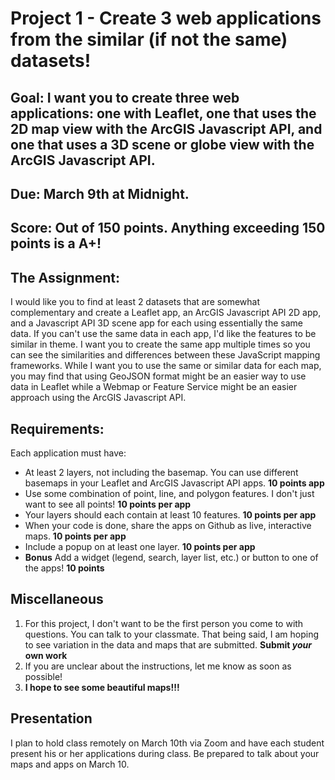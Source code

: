 # Project 1 - Create 3 web applications from the similar (if not the same) datasets!

## Goal: I want you to create three web applications: one with Leaflet, one that uses the 2D map view with the ArcGIS Javascript API, and one that uses a 3D scene or globe view with the ArcGIS Javascript API.
## Due: March 9th at Midnight.
## Score: Out of 150 points. Anything exceeding 150 points is a A+!

## The Assignment: 
I would like you to find at least 2 datasets that are 
somewhat complementary and create a Leaflet app, an ArcGIS Javascript 
API 2D app, and a Javascript API 3D scene app for each using 
essentially the same data.  If you can't use the same data in 
each app, I'd like the features to be similar in theme. 
I want you to create the same app multiple times so you 
can see the similarities and differences between these 
JavaScript mapping frameworks. While I want you to use 
the same or similar data for each map, you may find that 
using GeoJSON format might be an easier way to use data 
in Leaflet while a Webmap or Feature Service might be 
an easier approach using the ArcGIS Javascript API. 

## Requirements:
Each application must have:
- At least 2 layers, not including the basemap. You can use 
different basemaps in your Leaflet and ArcGIS Javascript 
API apps. **10 points app**
- Use some combination of point, line, and polygon features. 
I don't just want to see all points! **10 points per app**
- Your layers should each contain at least 10 features. 
**10 points per app**
- When your code is done, share the apps on Github as live, 
interactive maps. **10 points per app**
- Include a popup on at least one layer. **10 points per app**
- **Bonus** Add a widget (legend, search, layer list, etc.) 
or button to one of the apps! **10 points**

## Miscellaneous
1. For this project, I don't want to be the first person you come to 
with questions. You can talk to your classmate. That being said, 
I am hoping to see variation in the data and maps that are submitted. 
**Submit *your* own work**
2. If you are unclear about the instructions, 
let me know as soon as possible!
3. **I hope to see some beautiful maps!!!**

## Presentation
I plan to hold class remotely on March 10th via Zoom and 
have each student present his or her applications during class. 
Be prepared to talk about your maps and apps on March 10.
